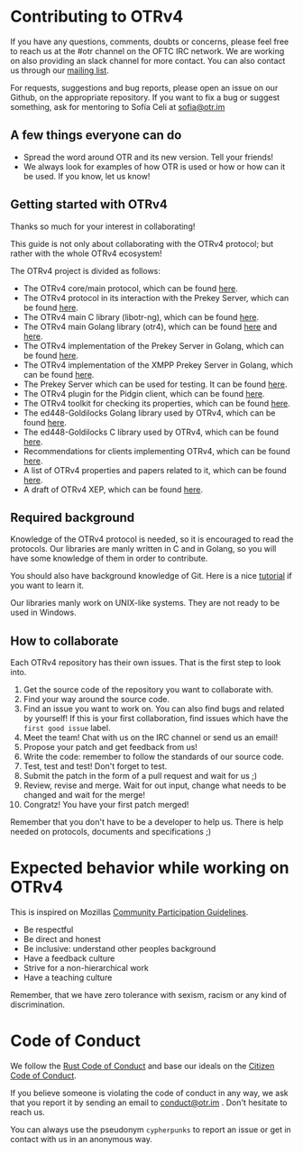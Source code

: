 # Contributing to OTRv4

If you have any questions, comments, doubts or concerns, please feel free to
reach us at the #otr channel on the OFTC IRC network. We are working on also
providing an slack channel for more contact. You can also contact us through
our [mailing list](https://lists.cypherpunks.ca/mailman/listinfo/otr-dev).

For requests, suggestions and bug reports, please open an issue on our Github,
on the appropriate repository. If you want to fix a bug or suggest something,
ask for mentoring to Sofía Celi at sofia@otr.im

## A few things everyone can do

* Spread the word around OTR and its new version. Tell your friends!
* We always look for examples of how OTR is used or how or how can it be used.
  If you know, let us know!

## Getting started with OTRv4

Thanks so much for your interest in collaborating!

This guide is not only about collaborating with the OTRv4 protocol; but rather
with the whole OTRv4 ecosystem!

The OTRv4 project is divided as follows:

* The OTRv4 core/main protocol, which can be
  found [here](https://github.com/otrv4/otrv4/blob/master/otrv4.md).
* The OTRv4 protocol in its interaction with the Prekey Server, which can be
  found [here](https://github.com/otrv4/otrv4-prekey-server/blob/master/otrv4-prekey-server.md).
* The OTRv4 main C library (libotr-ng), which can be
  found [here](https://github.com/otrv4/libotr-ng).
* The OTRv4 main Golang library (otr4), which can be
  found [here](https://github.com/otrv4/otr4)
  and [here](https://github.com/coyim/gotra).
* The OTRv4 implementation of the Prekey Server in Golang, which can be
  found [here](https://github.com/otrv4/otrng-prekey-server).
* The OTRv4 implementation of the XMPP Prekey Server in Golang, which can be
  found [here](https://github.com/otrv4/prekey-server-xmpp).
* The Prekey Server which can be used for testing. It can be
  found [here](https://github.com/otrv4/prekey-server-docker-compose).
* The OTRv4 plugin for the Pidgin client, which can be
  found [here](https://github.com/otrv4/pidgin-otrng).
* The OTRv4 toolkit for checking its properties, which can be
  found [here](https://github.com/otrv4/libotr-ng-toolkit).
* The ed448-Goldilocks Golang library used by OTRv4, which can be
  found [here](https://github.com/otrv4/ed448).
* The ed448-Goldilocks C library used by OTRv4, which can be
  found [here](https://github.com/otrv4/libgoldilocks).
* Recommendations for clients implementing OTRv4, which can be
  found [here](https://github.com/otrv4/otrv4-client-imp-recommendations).
* A list of OTRv4 properties and papers related to it, which can be
  found [here](https://github.com/otrv4/OTRv4-properties).
* A draft of OTRv4 XEP, which can be
  found [here](https://github.com/otrv4/OTRv4-over-XMPP).

## Required background

Knowledge of the OTRv4 protocol is needed, so it is encouraged to read the
protocols. Our libraries are manly written in C and in Golang, so you
will have some knowledge of them in order to contribute.

You should also have background knowledge of Git. Here is a
nice [tutorial](https://try.github.io/) if you want to learn it.

Our libraries manly work on UNIX-like systems. They are not ready to be
used in Windows.

## How to collaborate

Each OTRv4 repository has their own issues. That is the first step to look into.

1. Get the source code of the repository you want to collaborate with.
2. Find your way around the source code.
3. Find an issue you want to work on. You can also find bugs and related by
   yourself!
   If this is your first collaboration, find issues which have the `first good
   issue` label.
4. Meet the team! Chat with us on the IRC channel or send us an email!
5. Propose your patch and get feedback from us!
5. Write the code: remember to follow the standards of our source code.
6. Test, test and test! Don't forget to test.
7. Submit the patch in the form of a pull request and wait for us ;)
8. Review, revise and merge. Wait for out input, change what needs to be changed
   and wait for the merge!
9. Congratz! You have your first patch merged!

Remember that you don't have to be a developer to help us. There is help needed
on protocols, documents and specifications ;)

# Expected behavior while working on OTRv4

This is inspired on Mozillas [Community Participation Guidelines](https://www.mozilla.org/en-US/about/governance/policies/participation/).

* Be respectful
* Be direct and honest
* Be inclusive: understand other peoples background
* Have a feedback culture
* Strive for a non-hierarchical work
* Have a teaching culture

Remember, that we have zero tolerance with sexism, racism or any kind of
discrimination.

# Code of Conduct

We follow the [Rust Code of Conduct](https://www.rust-lang.org/policies/code-of-conduct)
and base our ideals on the [Citizen Code of Conduct](http://citizencodeofconduct.org/).

If you believe someone is violating the code of conduct in any way, we ask that
you report it by sending an email to conduct@otr.im . Don't hesitate to reach us.

You can always use the pseudonym `cypherpunks` to report an issue or get in
contact with us in an anonymous way.
